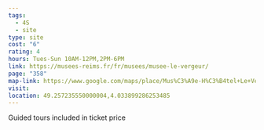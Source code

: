 ```yaml
---
tags:
  - 4S
  - site
type: site
cost: "6"
rating: 4
hours: Tues-Sun 10AM-12PM,2PM-6PM
link: https://musees-reims.fr/fr/musees/musee-le-vergeur/
page: "358"
map-link: https://www.google.com/maps/place/Mus%C3%A9e-H%C3%B4tel+Le+Vergeur/@49.2571816,4.0315367,17z/data=!3m1!4b1!4m6!3m5!1s0x47e975ada836f75f:0x6ccdc393c90d0acd!8m2!3d49.2571781!4d4.0341116!16s%2Fg%2F121k2xcz?entry=ttu&g_ep=EgoyMDI0MDkxOC4xIKXMDSoASAFQAw%3D%3D
visit: 
location: 49.257235550000004,4.033899286253485
---
```

Guided tours included in ticket price